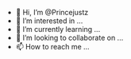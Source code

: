 - 👋 Hi, I’m @Princejustz
- 👀 I’m interested in ...
- 🌱 I’m currently learning ...
- 💞️ I’m looking to collaborate on ...
- 📫 How to reach me ...

<!---
Princejustz/Princejustz is a ✨ special ✨ repository because its `README.md` (this file) appears on your GitHub profile.
You can click the Preview link to take a look at your changes.
--->
